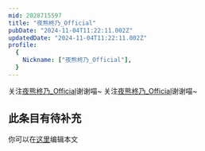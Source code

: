 ```yaml
---
mid: 2028715597
title: "夜熊柊乃_Official"
pubDate: "2024-11-04T11:22:11.002Z"
updatedDate: "2024-11-04T11:22:11.002Z"
profile:
  {
    Nickname: ["夜熊柊乃_Official"],
  }
---
```


关注[夜熊柊乃_Official](https://space.bilibili.com/2028715597)谢谢喵~ 关注[夜熊柊乃_Official](https://space.bilibili.com/2028715597)谢谢喵~

## 此条目有待补充
你可以在[这里](https://github.com/Yuhanawa/VTuber.ICU/edit/master/src/content/v/夜熊柊乃_Official/index.md)编辑本文
